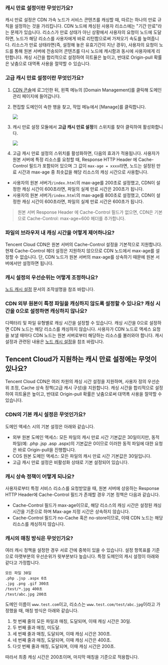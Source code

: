 ### 캐시 만료 설정이란 무엇인가요?
캐시 만료 설정은 CDN 가속 노드가 서비스 콘텐츠를 캐싱할 때, 따르는 하나의 만료 규칙을 설정하는 것을 가리킵니다.
CDN 노드에 캐싱된 사용자 리소스에는 "기간 만료"라는 문제가 있습니다. 리소스가 만료 상태가 아닌 상황에서 사용자의 요청이 노드에 도달하면, 노드가 해당 리소스를 사용자에게 바로 리턴함으로써 가져오기 속도를 높여줍니다. 리소스가 만료 상태라면(즉, 설정해 놓은 유효기간이 지난 경우), 사용자의 요청이 노드를 통해 원본 서버에 전송되어 콘텐츠를 다시 노드에 캐시함과 동시에 사용자에게 리턴합니다. 캐싱 시간을 합리적으로 설정하여 히트율은 높이고, 반대로 Origin-pull 확률은 낮춤으로 대역폭 사용을 절약할 수 있습니다.

### 고급 캐시 만료 설정이란 무엇인가요?
1. [CDN 콘솔](https://console.cloud.tencent.com/cdn)에 로그인한 뒤, 왼쪽 메뉴의 [Domain Management]를 클릭해 도메인 관리 페이지에 들어갑니다.

2. 편집할 도메인이 속한 행을 찾고, 작업 메뉴에서 [Manage]를 클릭합니다.

   ![](https://main.qcloudimg.com/raw/53c1171f8b1fdec4ddd2f87f6c47fe12.png)

3. 캐시 만료 설정 모듈에서 **고급 캐시 만료 설정**의 스위치를 찾아 클릭하여 활성화합니다.

   ![](https://main.qcloudimg.com/raw/dcb2baf6f60df8836243778c70e4ee60.png)

4. 고급 캐시 만료 설정의 스위치를 활성화하면, 다음의 효과가 적용됩니다.
  사용자가 원본 서버에 특정 리소스를 요청할 때, Response HTTP Header 에 Cache-Control 필드가 포함되어 있으며 그 값이 `max-age = xxxx`라면, 노드는 설정된 만료 시간과 max-age 중 최솟값을 해당 리소스의 캐싱 시간으로 사용합니다.
 - 사용자의 원본 서버가`/index.html`의 max-age를 200초로 설정했고, CDN이 설정한 캐싱 시간이 600초라면, 파일의 실제 만료 시간은 200초가 됩니다.
 - 사용자의 원본 서버가`/index.html`의 max-age를 800초로 설정했고, CDN이 설정한 캐싱 시간이 600초라면, 파일의 실제 만료 시간은 600초가 됩니다.
>원본 서버 Response Header 에 Cache-Control 필드가 없으면, CDN은 기본으로 Cache-Control: max-age=600 헤더를 추가합니다.

### 파일의 브라우저 내 캐싱 시간을 어떻게 제어하나요?
Tencent Cloud CDN은 원본 서버의 Cache-Control 설정을 기본적으로 지원합니다. 현재 Cache-Control 헤더 설정은 지원하지 않으므로 CDN 노드에서 max-age를 설정할 수 없습니다. 단, CDN 노드가 원본 서버의 max-age를 상속하기 때문에 원본 서버에서만 설정하면 됩니다.

### 캐시 설정의 우선순위는 어떻게 조정하나요?
[노드 캐시 설정](https://intl.cloud.tencent.com/document/product/228/35317) 문서의 조작설명을 참조 바랍니다.

### CDN 외부 원본이 특정 파일을 캐싱하지 않도록 설정할 수 있나요? 캐싱 시간을 0으로 설정하면 캐싱하지 않나요?
디렉터리 및 파일 유형별로 캐싱 시간을 설정할 수 있습니다. 캐싱 시간을 0으로 설정하면 CDN 노드는 해당 리소스를 캐싱하지 않습니다. 사용자가 CDN 노드로 액세스 요청을 보낼 때마다 CDN 노드는 원본 서버로부터 해당하는 리소스를 불러와야 합니다. 캐시 설정과 관련된 내용은 [노드 캐시 설정](https://intl.cloud.tencent.com/document/product/228/35317)을 참조 바랍니다.

## Tencent Cloud가 지원하는 캐시 만료 설정에는 무엇이 있나요?
Tencent Cloud CDN은 여러 차원의 캐싱 시간 설정을 지원하며, 사용자 정의 우선순위 조정, Cache 상속 정책(고급 캐시 구성)을 지원합니다. 캐싱 시간을 합리적으로 설정하여 히트율은 높이고, 반대로 Origin-pull 확률은 낮춤으로써 대역폭 사용을 절약할 수 있습니다.

### CDN의 기본 캐시 설정은 무엇인가요?
도메인 액세스 시의 기본 설정은 아래와 같습니다.
- 외부 원본 도메인 액세스: 모든 파일의 캐시 만료 시간 기본값은 30일이지만, 동적 파일(예: .php .jsp .asp .aspx)의 기본값은 0이므로 이러한 동적 파일에 대한 요청은 바로 Origin-pull을 진행합니다.
- COS 원본 도메인 액세스: 모든 파일의 캐시 만료 시간 기본값은 30일입니다.
- 고급 캐시 만료 설정은 비활성화 상태로 기본 설정되어 있습니다.

### 캐시 상속 정책이 어떻게 되나요?
사용자로부터 특정 서비스 리소스를 요청받았을 때, 원본 서버에 상응하는 Response HTTP Header에 Cache-Control 필드가 존재할 경우 기본 정책은 다음과 같습니다.
- Cache-Control 필드가 max-age이므로, 해당 리소스의 캐싱 시간은 설정된 캐싱 시간을 기준으로 하며 Max-age 지정 시간은 상속하지 않습니다.
- Cache-Control 필드가 no-Cache 혹은 no-store이므로, 이때 CDN 노드는 해당 리소스를 캐싱하지 않습니다.

### 캐시의 매칭 방식은 무엇인가요?
여러 캐시 정책을 설정한 경우 서로 간에 중복이 있을 수 있습니다. 설정 항목표를 기준으로 아랫부분의 우선순위가 윗부분보다 높습니다. 특정 도메인의 캐시 설정이 아래와 같다고 가정합니다.
```
모든 파일 30일
.php .jsp .aspx 0초
.jpg .png .gif 300초
/test/*.jpg 400초
/test/abc.jpg 200초
```

도메인 이름이 `www.test.com`이고, 리소스는 `www.test.com/test/abc.jpg`이라고 가정했을 때, 매칭 방식은 아래와 같습니다.
1. 첫 번째 줄의 모든 파일과 매칭, 도달되며, 이때 캐싱 시간은 30일.
2. 두 번째 줄과 매칭, 미도달.
3. 세 번째 줄과 매칭, 도달되며, 이때 캐싱 시간은 300초.
4. 네 번째 줄과 매칭, 도달되며, 이때 캐싱 시간은 400초.
5. 다섯 번째 줄과 매칭, 도달되며, 이때 캐싱 시간은 200초.

따라서 최종 캐싱 시간은 200초이며, 마지막 매칭을 기준으로 적용합니다.
